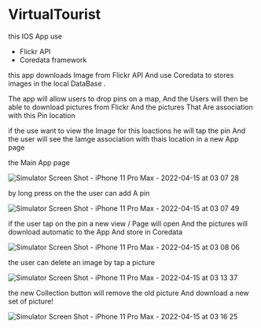 # VirtualTourist
this IOS App use 
- Flickr API
- Coredata framework 

this app downloads Image from Flickr API And use Coredata to stores images in the local DataBase . 

The app will allow users to drop pins on a map, 
And the Users will then be able to download pictures from Flickr And the pictures That Are association with this Pin location 

if the use  want to view the Image for this loactions he will tap the pin 
And the user will see the Iamge association with thais location in a new App page 

the Main App page

![Simulator Screen Shot - iPhone 11 Pro Max - 2022-04-15 at 03 07 28](https://user-images.githubusercontent.com/57073911/163495746-c4ab524b-8a51-41a1-8f3d-3c170f67f087.png)


by long press on the the user can add A pin 

![Simulator Screen Shot - iPhone 11 Pro Max - 2022-04-15 at 03 07 49](https://user-images.githubusercontent.com/57073911/163495835-8c30b98e-9ac2-44ea-9650-e279eea9a74d.png)

if the user tap on the pin  a new view / Page will open And the pictures will download automatic 
to the App And store in Coredata 

![Simulator Screen Shot - iPhone 11 Pro Max - 2022-04-15 at 03 08 06](https://user-images.githubusercontent.com/57073911/163496024-0b64bb71-1e82-4acd-97af-5786091e91e8.png)

the user can delete an image by tap a picture

![Simulator Screen Shot - iPhone 11 Pro Max - 2022-04-15 at 03 13 37](https://user-images.githubusercontent.com/57073911/163496152-c24f09a0-c26b-4ca9-aa9a-932b9af47411.png)

the new Collection button will remove the old picture And download a new set of picture!

![Simulator Screen Shot - iPhone 11 Pro Max - 2022-04-15 at 03 16 25](https://user-images.githubusercontent.com/57073911/163496374-d1da05fe-1ece-4971-ab8f-2b402d5ee48d.png)


